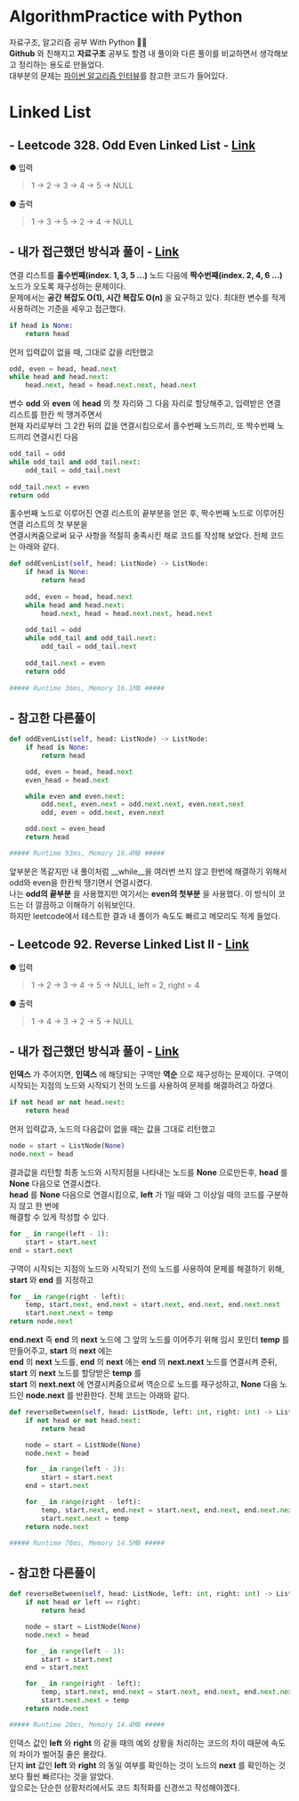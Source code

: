 # AlgorithmPractice with Python
자료구조, 알고리즘 공부 With Python :memo::memo:  
__Github__ 와 친해지고 __자료구조__ 공부도 할겸 내 풀이와 다른 풀이를 비교하면서 생각해보고 정리하는 용도로 만들었다.  
대부분의 문제는 [파이썬 알고리즘 인터뷰](https://github.com/onlybooks/algorithm-interview)를 참고한 코드가 들어있다.


# Linked List 
## - Leetcode 328. Odd Even Linked List - [Link](https://leetcode.com/problems/odd-even-linked-list/)
● 입력  
> 1 → 2 → 3 → 4 → 5 → NULL  

● 출력
> 1 → 3 → 5 → 2 → 4 → NULL  

## - 내가 접근했던 방식과 풀이 - [Link](https://github.com/imtaesuu/AlgorithmPractice_with_Python/blob/main/Linked_List/Odd_Even_Linked_List.py) 
연결 리스트를 __홀수번째(index. 1, 3, 5 …)__ 노드 다음에 __짝수번째(index. 2, 4, 6 …)__ 노드가 오도록 재구성하는 문제이다.  
문제에서는 __공간 복잡도 O(1), 시간 복잡도 O(n)__ 을 요구하고 있다. 최대한 변수를 적게 사용하려는 기준을 세우고 접근했다.

```python
if head is None:
    return head
```  
먼저 입력값이 없을 때, 그대로 값을 리턴했고  

```python
odd, even = head, head.next
while head and head.next:
    head.next, head = head.next.next, head.next
```
변수 __odd__ 와 __even__ 에 __head__ 의 첫 자리와 그 다음 자리로 할당해주고, 입력받은 연결 리스트를 한칸 씩 땡겨주면서   
현재 자리로부터 그 2칸 뒤의 값을 연결시킴으로서 홀수번째 노드끼리, 또 짝수번째 노드끼리 연결시킨 다음

```python
odd_tail = odd       
while odd_tail and odd_tail.next:
    odd_tail = odd_tail.next
        
odd_tail.next = even
return odd
```

홀수번째 노드로 이루어진 연결 리스트의 끝부분을 얻은 후, 짝수번째 노드로 이루어진 연결 리스트의 첫 부분을  
연결시켜줌으로써 요구 사항을 적절히 충족시킨 채로 코드를 작성해 보았다. 전체 코드는 아래와 같다.

```python
def oddEvenList(self, head: ListNode) -> ListNode:
    if head is None:
        return head
        
    odd, even = head, head.next
    while head and head.next:
        head.next, head = head.next.next, head.next
            
    odd_tail = odd       
    while odd_tail and odd_tail.next:
        odd_tail = odd_tail.next
        
    odd_tail.next = even
    return odd
	
##### Runtime 36ms, Memory 16.1MB #####
```  
  
## - 참고한 다른풀이
```python
def oddEvenList(self, head: ListNode) -> ListNode:
    if head is None:
        return head

    odd, even = head, head.next
    even_head = head.next

    while even and even.next:
        odd.next, even.next = odd.next.next, even.next.next
        odd, even = odd.next, even.next

    odd.next = even_head
    return head	

##### Runtime 93ms, Memory 16.4MB #####
```
  
앞부분은 똑같지만 내 풀이처럼 __while__을 여러번 쓰지 않고 한번에 해결하기 위해서 odd와 even을 한칸씩 땡기면서 연결시켰다.   
나는 __odd의 끝부분__ 을 사용했지만 여기서는 __even의 첫부분__ 을 사용했다. 이 방식이 코드는 더 깔끔하고 이해하기 쉬워보인다.  
하지만 leetcode에서 테스트한 결과 내 풀이가 속도도 빠르고 메모리도 적게 들었다.   

## - Leetcode 92. Reverse Linked List II - [Link](https://leetcode.com/problems/reverse-linked-list-ii/)
● 입력  
> 1 → 2 → 3 → 4 → 5 → NULL, left = 2, right = 4

● 출력
> 1 → 4 → 3 → 2 → 5 → NULL


## - 내가 접근했던 방식과 풀이 - [Link](https://github.com/imtaesuu/AlgorithmPractice_with_Python/blob/main/Linked_List/Reverse_Linked_List_II.py)
__인덱스__ 가 주어지면, __인덱스__ 에 해당되는 구역만 __역순__ 으로 재구성하는 문제이다. 구역이 시작되는 지점의 노드와 시작되기 전의 노드를 사용하여 
문제를 해결하려고 하였다.

```python
if not head or not head.next:
	return head
```  
먼저 입력값과, 노드의 다음값이 없을 때는 값을 그대로 리턴했고

```python
node = start = ListNode(None)
node.next = head
``` 
결과값을 리턴할 최종 노드와 시작지점을 나타내는 노드를 __None__ 으로만든후, __head__ 를 __None__ 다음으로 연결시켰다.  
__head__ 를 __None__ 다음으로 연결시킴으로,  __left__ 가 1일 때와 그 이상일 때의 코드를 구분하지 않고 한 번에  
해결할 수 있게 작성할 수 있다.

```python
for _ in range(left - 1):
	start = start.next
end = start.next
``` 
구역이 시작되는 지점의 노드와 시작되기 전의 노드를 사용하여 문제를 해결하기 위해, __start__ 와 __end__ 를 지정하고

```python
for _ in range(right - left):
	temp, start.next, end.next = start.next, end.next, end.next.next
	start.next.next = temp
return node.next
``` 
__end.next__ 즉 __end__ 의 __next__ 노드에 그 앞의 노드를 이어주기 위해 임시 포인터 __temp__ 를 만들어주고, __start__ 의 __next__ 에는  
__end__ 의 __next__ 노드를, __end__ 의 __next__ 에는 __end__ 의 __next.next__ 노드를 연결시켜 준뒤, __start__ 의 __next__ 노드를 할당받은 __temp__ 를  
__start__ 의 __next.next__ 에 연결시켜줌으로써 역순으로 노드를 재구성하고, __None__ 다음 노드인 __node.next__ 를 반환한다. 전체 코드는 아래와 같다.

```python
def reverseBetween(self, head: ListNode, left: int, right: int) -> ListNode:
    if not head or not head.next:
        return head

    node = start = ListNode(None)
    node.next = head

    for _ in range(left - 1):
        start = start.next
    end = start.next

    for _ in range(right - left):
        temp, start.next, end.next = start.next, end.next, end.next.next
        start.next.next = temp
    return node.next

##### Runtime 76ms, Memory 14.5MB #####
``` 


## - 참고한 다른풀이
```python
def reverseBetween(self, head: ListNode, left: int, right: int) -> ListNode:
    if not head or left == right:
        return head

    node = start = ListNode(None)
    node.next = head

    for _ in range(left - 1):
        start = start.next
    end = start.next

    for _ in range(right - left):
        temp, start.next, end.next = start.next, end.next, end.next.next
        start.next.next = temp
    return node.next

##### Runtime 28ms, Memory 14.4MB #####
```
인덱스 값인 __left__ 와 __right__ 의 같을 때의 예외 상황을 처리하는 코드의 차이 때문에 속도의 차이가 벌어질 줄은 몰랐다.  
단지 __int__ 값인 __left__ 와 __right__ 의 동일 여부를 확인하는 것이 노드의 __next__ 를 확인하는 것보다 훨씬 빠르다는 것을 알았다.   
앞으로는 단순한 상황처리에서도 코드 최적화를 신경쓰고 작성해야겠다.


